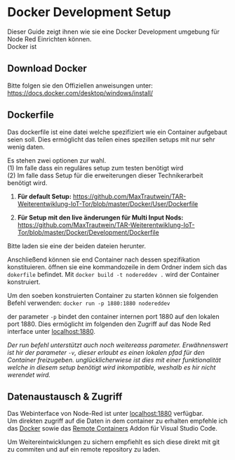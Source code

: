 # Docker Development Setup
Dieser Guide zeigt ihnen wie sie eine Docker Development umgebung für Node Red Einrichten können.
<br/>Docker ist 
 
## Download Docker
Bitte folgen sie den Offiziellen anweisungen unter:
https://docs.docker.com/desktop/windows/install/
 
 
 
## Dockerfile
 
 Das dockerfile ist eine datei welche spezifiziert wie ein Container aufgebaut seien soll.
 Dies ermöglicht das teilen eines spezillen setups mit nur sehr wenig daten.


Es stehen zwei optionen zur wahl. 
<br/>(1) Im falle dass ein reguläres setup zum testen benötigt wird
<br/>(2) Im falle dass Setup für die erweiterungen dieser Technikerarbeit benötigt wird. 
 
1. **Für default Setup:** https://github.com/MaxTrautwein/TAR-Weiterentwiklung-IoT-Tor/blob/master/Docker/User/Dockerfile
 
2. **Für Setup mit den live änderungen für Multi Input Nods:** https://github.com/MaxTrautwein/TAR-Weiterentwiklung-IoT-Tor/blob/master/Docker/Development/Dockerfile
 

Bitte laden sie eine der beiden dateien herunter.

Anschließend können sie end Container nach dessen spezifikation konstituieren.
öffnen sie eine kommandozeile in dem Ordner indem sich das `dokerfile` befindet.
Mit `docker build -t nodereddev .` wird der Container konstruiert. 

Um den soeben konstruierten Container zu starten können sie folgenden Befehl verwenden: `docker run -p 1880:1880 nodereddev`
 
der parameter `-p` bindet den container internen port 1880 auf den lokalen port 1880.
Dies ermöglicht im folgenden den Zugriff auf das Node Red interface unter [localhost:1880](localhost:1880).

_Der run befehl unterstützt auch noch weitereass parameter. Erwähnenswert ist hir der parameter `-v`, dieser erlaubt es einen lokalen pfad für den Container freizugeben. unglücklicherwiese ist dies mit einer funktionalität welche in diesem setup benötigt wird inkompatible, weshalb es hir nicht werendet wird._

## Datenaustausch & Zugriff
Das Webinterface von Node-Red ist unter  [localhost:1880](localhost:1880) verfügbar.
<br/>Um direkten zugriff auf die Daten in dem container zu erhalten empfehle ich das [Docker](https://marketplace.visualstudio.com/items?itemName=ms-azuretools.vscode-docker) sowie das [Remote Containers](https://marketplace.visualstudio.com/items?itemName=ms-vscode-remote.remote-containers) Addon für Visual Studio Code.

Um Weitereintwicklungen zu sichern empfiehlt es sich diese direkt mit git zu commiten und auf ein remote repository zu laden.